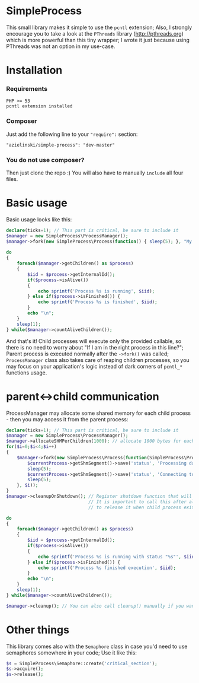 # SimpleProcess #

This small library makes it simple to use the `pcntl` extension;
Also, I strongly encourage you to take a look at the `PThreads` library (http://pthreads.org) which is more powerful than this tiny wrapper; I wrote it just because using PThreads was not an option in my use-case.

# Installation #

### Requirements ###

    PHP >= 53
    pcntl extension installed

### Composer ###

Just add the following line to your `"require":` section:

    "azielinski/simple-process": "dev-master"
    
### You do not use composer? ###

Then just clone the repo :) You will also have to manually `include` all four files.

# Basic usage #

Basic usage looks like this:

```php
declare(ticks=1); // This part is critical, be sure to include it
$manager = new SimpleProcess\ProcessManager();
$manager->fork(new SimpleProcess\Process(function() { sleep(5); }, "My super cool process"));
    
do
{
    foreach($manager->getChildren() as $process)
    {
        $iid = $process->getInternalId();
        if($process->isAlive())
        {
            echo sprintf('Process %s is running', $iid);
        } else if($process->isFinished()) {
            echo sprintf('Process %s is finished', $iid);
        }
        echo "\n";
    }
    sleep(1);
} while($manager->countAliveChildren());
```
  
And that's it! Child processes will execute only the provided callable, so there is no need to worry about "If I am in the right process in this line?"; Parent process is executed normally after the `->fork()` was called; `ProcessManager` class also takes care of reaping children processes, so you may focus on your application's logic instead of dark corners of `pcntl_*` functions usage.

# parent<->child communication #

ProcessManager may allocate some shared memory for each child process - then you may access it from the parent process:

```php
declare(ticks=1); // This part is critical, be sure to include it
$manager = new SimpleProcess\ProcessManager();
$manager->allocateSHMPerChildren(1000); // allocate 1000 bytes for each forked process
for($i=0;$i<4;$i++)
{
    $manager->fork(new SimpleProcess\Process(function(SimpleProcess\Process $currentProcess) {
        $currentProcess->getShmSegment()->save('status', 'Processing data...');
        sleep(5);
        $currentProcess->getShmSegment()->save('status', 'Connecting to the satellite...');
        sleep(5);
    }, $i));
}
$manager->cleanupOnShutdown(); // Register shutdown function that will release allocated shared memory;
                               // It is important to call this after all fork() calls, as we don't want
                               // to release it when child process exits

do
{
    foreach($manager->getChildren() as $process)
    {
        $iid = $process->getInternalId();
        if($process->isAlive())
        {
            echo sprintf('Process %s is running with status "%s"', $iid, $process->getShmSegment()->fetch('status'));
        } else if($process->isFinished()) {
            echo sprintf('Process %s finished execution', $iid);
        }
        echo "\n";
    }
    sleep(1);
} while($manager->countAliveChildren());

$manager->cleanup(); // You can also call cleanup() manually if you want to
```

# Other things #

This library comes also with the `Semaphore` class in case you'd need to use semaphores somewhere in your code; Use it like this:

```php
$s = SimpleProcess\Semaphore::create('critical_section');
$s->acquire();
$s->release();
```
    